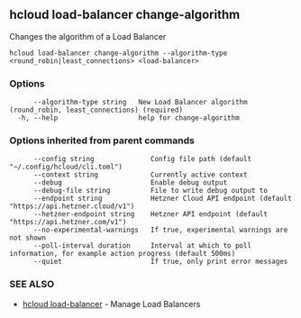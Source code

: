 ## hcloud load-balancer change-algorithm

Changes the algorithm of a Load Balancer

```
hcloud load-balancer change-algorithm --algorithm-type <round_robin|least_connections> <load-balancer>
```

### Options

```
      --algorithm-type string   New Load Balancer algorithm (round_robin, least_connections) (required)
  -h, --help                    help for change-algorithm
```

### Options inherited from parent commands

```
      --config string              Config file path (default "~/.config/hcloud/cli.toml")
      --context string             Currently active context
      --debug                      Enable debug output
      --debug-file string          File to write debug output to
      --endpoint string            Hetzner Cloud API endpoint (default "https://api.hetzner.cloud/v1")
      --hetzner-endpoint string    Hetzner API endpoint (default "https://api.hetzner.com/v1")
      --no-experimental-warnings   If true, experimental warnings are not shown
      --poll-interval duration     Interval at which to poll information, for example action progress (default 500ms)
      --quiet                      If true, only print error messages
```

### SEE ALSO

* [hcloud load-balancer](hcloud_load-balancer.md)	 - Manage Load Balancers
